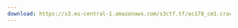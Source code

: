 ```yaml
---
download: https://s3.eu-central-1.amazonaws.com/s3ctf.tf/ac178_cm1.cracked.by.boylizard.zip
---
```

